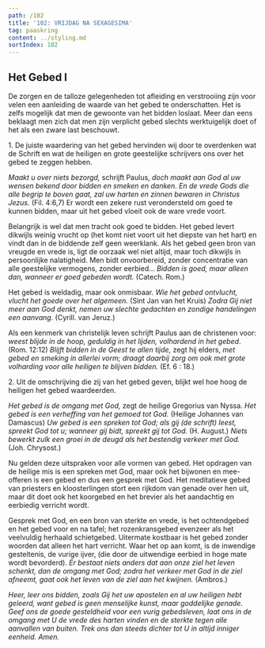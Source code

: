 ```yaml
---
path: /102
title: '102: VRIJDAG NA SEXAGESIMA'
tag: paaskring
content: ../styling.md
sortIndex: 102
---
```


## Het Gebed I

De zorgen en de talloze gelegenheden tot afleiding en verstrooiing zijn voor velen een aanleiding de waarde van het gebed te onderschatten. Het is zelfs mogelijk dat men de gewoonte van het bidden loslaat. Meer dan eens beklaagt men zich dat men zijn verplicht gebed slechts werktuigelijk doet of het als een zware last beschouwt.

1\. De juiste waardering van het gebed hervinden wij door te overdenken wat de Schrift en wat de heiligen en grote geestelijke schrijvers ons over het gebed te zeggen hebben.

_Maakt u over niets bezorgd,_ schrijft Paulus, _doch maakt aan God al uw wensen bekend door bidden en smeken en danken. En de vrede Gods die alle begrip te boven gaat, zal uw harten en zinnen bewaren in Christus Jezus._ (Fil. 4:6,7) Er wordt een zekere rust verondersteld om goed te kunnen bidden, maar uit het gebed vloeit ook de ware vrede voort.

Belangrijk is wel dat men tracht ook goed te bidden. Het gebed levert dikwijls weinig vrucht op (het komt niet voort uit het diepste van het hart) en vindt dan in de biddende zelf geen weerklank. Als het gebed geen bron van vreugde en vrede is, ligt de oorzaak wel niet altijd, maar toch dikwijls in persoonlijke nalatigheid. Men bidt onvoorbereid, zonder concentratie van alle geestelijke vermogens, zonder eerbied... _Bidden is goed, maar alleen dan, wanneer er goed gebeden wordt._ (Catech. Rom.)

Het gebed is weldadig, maar ook onmisbaar. _Wie het gebed ontvlucht, vlucht het goede over het algemeen._ (Sint Jan van het Kruis) _Zodra Gij niet meer aan God denkt, nemen uw slechte gedachten en zondige handelingen een aanvang._ (Cyrill. van Jeruz.)

Als een kenmerk van christelijk leven schrijft Paulus aan de christenen voor: _weest blijde in de hoop, geduldig in het lijden, volhardend in het gebed_. (Rom. 12:12) _Blijft bidden in de Geest te allen tijde,_ zegt hij elders, _met gebed en smeking in allerlei vorm; draagt daarbij zorg om ook met grote volharding voor alle heiligen te blijven bidden._ (Ef. 6 : 18.)

2\. Uit de omschrijving die zij van het gebed geven, blijkt wel hoe hoog de heiligen het gebed waardeerden.

_Het gebed is de omgang met God,_ zegt de heilige Gregorius van Nyssa. _Het gebed is een verheffing van het gemoed tot God._ (Heilige Johannes van Damascus) _Uw gebed is een spreken tot God; als gij (de schrift) leest, spreekt God tot u; wanneer gij bidt, spreekt gij tot God._ (H. August.) _Niets bewerkt zulk een groei in de deugd als het bestendig verkeer met God._ (Joh. Chrysost.)

Nu gelden deze uitspraken voor alle vormen van gebed. Het opdragen van de heilige mis is een spreken met God, maar ook het bijwonen en mee-offeren is een gebed en dus een gesprek met God. Het meditatieve gebed van priesters en kloosterlingen stort een rijkdom van genade over hen uit, maar dit doet ook het koorgebed en het brevier als het aandachtig en eerbiedig verricht wordt.

Gesprek met God, en een bron van sterkte en vrede, is het ochtendgebed en het gebed voor en na tafel; het rozenkransgebed evenzeer als het veelvuldig herhaald schietgebed. Uitermate kostbaar is het gebed zonder woorden dat alleen het hart verricht. Waar het op aan komt, is de inwendige gesteltenis, de vurige ijver, (die door de uitwendige eerbied in hoge mate wordt bevorderd). _Er bestaat niets anders dat aan onze ziel het leven schenkt, dan de omgang met God; zodra het verkeer met God in de ziel afneemt, gaat ook het leven van de ziel aan het kwijnen._ (Ambros.) 

_Heer, leer ons bidden, zoals Gij het uw apostelen en al uw heiligen hebt geleerd, want gebed is geen menselijke kunst, maar goddelijke genade. Geef ons de goede gesteldheid voor een vurig gebedsleven, laat ons in de omgang met U de vrede des harten vinden en de sterkte tegen alle aanvallen van buiten. Trek ons dan steeds dichter tot U in altijd inniger eenheid. Amen._
